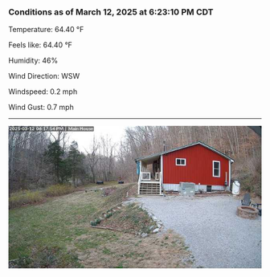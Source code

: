 ### Conditions as of March 12, 2025 at 6:23:10 PM CDT 

Temperature: 64.40 &deg;F

Feels like: 64.40 &deg;F

Humidity: 46%

Wind Direction: WSW

Windspeed: 0.2 mph

Wind Gust: 0.7 mph

---

<img src="./images/latest.jpeg"/>

